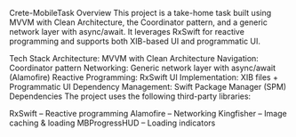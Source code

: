 Crete-MobileTask
Overview
This project is a take-home task built using MVVM with Clean Architecture, the Coordinator pattern, and a generic network layer with async/await. It leverages RxSwift for reactive programming and supports both XIB-based UI and programmatic UI.

Tech Stack
Architecture: MVVM with Clean Architecture
Navigation: Coordinator pattern
Networking: Generic network layer with async/await (Alamofire)
Reactive Programming: RxSwift
UI Implementation: XIB files + Programmatic UI
Dependency Management: Swift Package Manager (SPM)
Dependencies
The project uses the following third-party libraries:

RxSwift – Reactive programming
Alamofire – Networking
Kingfisher – Image caching & loading
MBProgressHUD – Loading indicators
